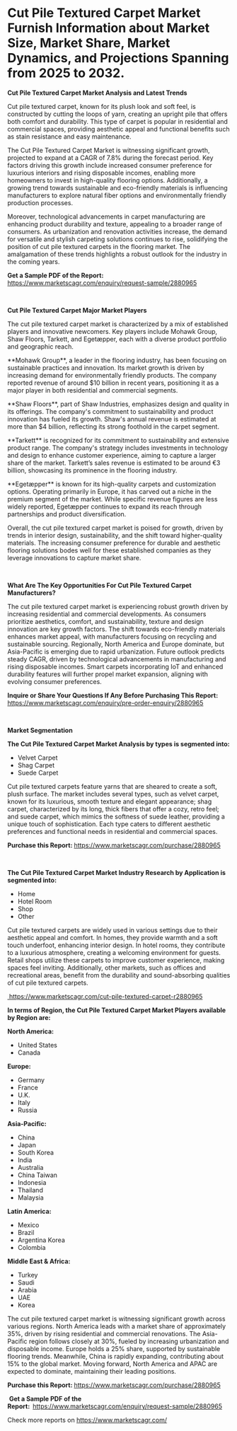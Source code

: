 <p><h1>Cut Pile Textured Carpet Market Furnish Information about Market Size, Market Share, Market Dynamics, and Projections Spanning from 2025 to 2032.</h1></p><p><strong>Cut Pile Textured Carpet Market Analysis and Latest Trends</strong></p>
<p><p>Cut pile textured carpet, known for its plush look and soft feel, is constructed by cutting the loops of yarn, creating an upright pile that offers both comfort and durability. This type of carpet is popular in residential and commercial spaces, providing aesthetic appeal and functional benefits such as stain resistance and easy maintenance.</p><p>The Cut Pile Textured Carpet Market is witnessing significant growth, projected to expand at a CAGR of 7.8% during the forecast period. Key factors driving this growth include increased consumer preference for luxurious interiors and rising disposable incomes, enabling more homeowners to invest in high-quality flooring options. Additionally, a growing trend towards sustainable and eco-friendly materials is influencing manufacturers to explore natural fiber options and environmentally friendly production processes.</p><p>Moreover, technological advancements in carpet manufacturing are enhancing product durability and texture, appealing to a broader range of consumers. As urbanization and renovation activities increase, the demand for versatile and stylish carpeting solutions continues to rise, solidifying the position of cut pile textured carpets in the flooring market. The amalgamation of these trends highlights a robust outlook for the industry in the coming years.</p></p>
<p><strong>Get a Sample PDF of the Report:&nbsp;</strong> <a href="https://www.marketscagr.com/enquiry/request-sample/2880965?utm_campaign=2271&utm_medium=2&utm_source=Github&utm_content=ia&utm_term=12032025&utm_id=cut-pile-textured-carpet">https://www.marketscagr.com/enquiry/request-sample/2880965</a></p>
<p>&nbsp;</p>
<p><strong>Cut Pile Textured Carpet Major Market Players</strong></p>
<p><p>The cut pile textured carpet market is characterized by a mix of established players and innovative newcomers. Key players include Mohawk Group, Shaw Floors, Tarkett, and Egetæpper, each with a diverse product portfolio and geographic reach.</p><p>**Mohawk Group**, a leader in the flooring industry, has been focusing on sustainable practices and innovation. Its market growth is driven by increasing demand for environmentally friendly products. The company reported revenue of around $10 billion in recent years, positioning it as a major player in both residential and commercial segments.</p><p>**Shaw Floors**, part of Shaw Industries, emphasizes design and quality in its offerings. The company's commitment to sustainability and product innovation has fueled its growth. Shaw's annual revenue is estimated at more than $4 billion, reflecting its strong foothold in the carpet segment.</p><p>**Tarkett** is recognized for its commitment to sustainability and extensive product range. The company's strategy includes investments in technology and design to enhance customer experience, aiming to capture a larger share of the market. Tarkett’s sales revenue is estimated to be around €3 billion, showcasing its prominence in the flooring industry.</p><p>**Egetæpper** is known for its high-quality carpets and customization options. Operating primarily in Europe, it has carved out a niche in the premium segment of the market. While specific revenue figures are less widely reported, Egetæpper continues to expand its reach through partnerships and product diversification.</p><p>Overall, the cut pile textured carpet market is poised for growth, driven by trends in interior design, sustainability, and the shift toward higher-quality materials. The increasing consumer preference for durable and aesthetic flooring solutions bodes well for these established companies as they leverage innovations to capture market share.</p></p>
<p>&nbsp;</p>
<p><strong>What Are The Key Opportunities For Cut Pile Textured Carpet Manufacturers?</strong></p>
<p><p>The cut pile textured carpet market is experiencing robust growth driven by increasing residential and commercial developments. As consumers prioritize aesthetics, comfort, and sustainability, texture and design innovation are key growth factors. The shift towards eco-friendly materials enhances market appeal, with manufacturers focusing on recycling and sustainable sourcing. Regionally, North America and Europe dominate, but Asia-Pacific is emerging due to rapid urbanization. Future outlook predicts steady CAGR, driven by technological advancements in manufacturing and rising disposable incomes. Smart carpets incorporating IoT and enhanced durability features will further propel market expansion, aligning with evolving consumer preferences.</p></p>
<p><strong>Inquire or Share Your Questions If Any Before Purchasing This Report:</strong> <a href="https://www.marketscagr.com/enquiry/pre-order-enquiry/2880965?utm_campaign=2271&utm_medium=2&utm_source=Github&utm_content=ia&utm_term=12032025&utm_id=cut-pile-textured-carpet">https://www.marketscagr.com/enquiry/pre-order-enquiry/2880965</a></p>
<p>&nbsp;</p>
<p><strong>Market Segmentation</strong></p>
<p><strong>The Cut Pile Textured Carpet Market Analysis by types is segmented into:</strong></p>
<p><ul><li>Velvet Carpet</li><li>Shag Carpet</li><li>Suede Carpet</li></ul></p>
<p><p>Cut pile textured carpets feature yarns that are sheared to create a soft, plush surface. The market includes several types, such as velvet carpet, known for its luxurious, smooth texture and elegant appearance; shag carpet, characterized by its long, thick fibers that offer a cozy, retro feel; and suede carpet, which mimics the softness of suede leather, providing a unique touch of sophistication. Each type caters to different aesthetic preferences and functional needs in residential and commercial spaces.</p></p>
<p><strong>Purchase this Report:&nbsp;</strong><a href="https://www.marketscagr.com/purchase/2880965?utm_campaign=2271&utm_medium=2&utm_source=Github&utm_content=ia&utm_term=12032025&utm_id=cut-pile-textured-carpet">https://www.marketscagr.com/purchase/2880965</a></p>
<p>&nbsp;</p>
<p><strong>The Cut Pile Textured Carpet Market Industry Research by Application is segmented into:</strong></p>
<p><ul><li>Home</li><li>Hotel Room</li><li>Shop</li><li>Other</li></ul></p>
<p><p>Cut pile textured carpets are widely used in various settings due to their aesthetic appeal and comfort. In homes, they provide warmth and a soft touch underfoot, enhancing interior design. In hotel rooms, they contribute to a luxurious atmosphere, creating a welcoming environment for guests. Retail shops utilize these carpets to improve customer experience, making spaces feel inviting. Additionally, other markets, such as offices and recreational areas, benefit from the durability and sound-absorbing qualities of cut pile textured carpets.</p></p>
<p><a href="https://www.marketscagr.com/cut-pile-textured-carpet-r2880965?utm_campaign=2271&utm_medium=2&utm_source=Github&utm_content=ia&utm_term=12032025&utm_id=cut-pile-textured-carpet">&nbsp;https://www.marketscagr.com/cut-pile-textured-carpet-r2880965</a></p>
<p><strong>In terms of Region, the Cut Pile Textured Carpet Market Players available by Region are:</strong></p>
<p>
    <p> <strong> North America: </strong>
        <ul>
            <li>United States</li>
            <li>Canada</li>
        </ul>
        </p> 
    <p> <strong> Europe: </strong>
        <ul>
            <li>Germany</li>
            <li>France</li>
            <li>U.K.</li>
            <li>Italy</li>
            <li>Russia</li>
        </ul>
        </p> 
    <p> <strong> Asia-Pacific: </strong>
        <ul>
            <li>China</li>
            <li>Japan</li>
            <li>South Korea</li>
            <li>India</li>
            <li>Australia</li>
            <li>China Taiwan</li>
            <li>Indonesia</li>
            <li>Thailand</li>
            <li>Malaysia</li>
        </ul>
        </p> 
    <p> <strong> Latin America: </strong>
        <ul>
            <li>Mexico</li>
            <li>Brazil</li>
            <li>Argentina Korea</li>
            <li>Colombia</li>
        </ul>
        </p> 
    <p> <strong> Middle East & Africa: </strong>
        <ul>
            <li>Turkey</li>
            <li>Saudi</li>
            <li>Arabia</li>
            <li>UAE</li>
            <li>Korea</li>
        </ul>
    </p>
    </p>
<p><p>The cut pile textured carpet market is witnessing significant growth across various regions. North America leads with a market share of approximately 35%, driven by rising residential and commercial renovations. The Asia-Pacific region follows closely at 30%, fueled by increasing urbanization and disposable income. Europe holds a 25% share, supported by sustainable flooring trends. Meanwhile, China is rapidly expanding, contributing about 15% to the global market. Moving forward, North America and APAC are expected to dominate, maintaining their leading positions.</p></p>
<p><strong>Purchase this Report: </strong><a href="https://www.marketscagr.com/purchase/2880965?utm_campaign=2271&utm_medium=2&utm_source=Github&utm_content=ia&utm_term=12032025&utm_id=cut-pile-textured-carpet">https://www.marketscagr.com/purchase/2880965</a></p>
<p>&nbsp;<strong>Get a Sample PDF of the Report:&nbsp;&nbsp;</strong><a href="https://www.marketscagr.com/enquiry/request-sample/2880965?utm_campaign=2271&utm_medium=2&utm_source=Github&utm_content=ia&utm_term=12032025&utm_id=cut-pile-textured-carpet">https://www.marketscagr.com/enquiry/request-sample/2880965</a></p>
<p><strong></strong></p>
<p>Check more reports on <a href="https://www.marketscagr.com/?utm_campaign=2271&utm_medium=2&utm_source=Github&utm_content=ia&utm_term=12032025&utm_id=cut-pile-textured-carpet">https://www.marketscagr.com/</a></p>